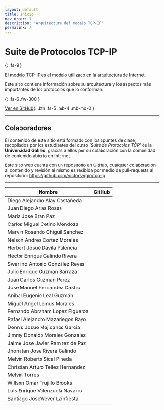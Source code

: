 ```yaml
---
layout: default
title: Inicio
nav_order: 1
description: "Arquitectura del modelo TCP-IP"
permalink: /
---
```


# Suite de Protocolos TCP-IP
{: .fs-9 }

El modelo TCP-IP es el modelo utilizado en la arquitectura de Internet.

Este sitio contiene información sobre su arquitectura y los aspectos más importantes de los protocolos que lo conforman. 


{: .fs-6 .fw-300 }

[Ver en GitHub](https://github.com/victorsergio/tcp-ip){: .btn .fs-5 .mb-4 .mb-md-0 }

---

## Colaboradores

El contenido de este sitio está formado con los apuntes de clase, recopilados por los estudiantes del curso *'Suite de Protocolos TCP'* de la **Universidad Galileo**, gracias a ellos por su colaboración con la comunidad de contenido abierto en Internet.

Este sitio web cuenta con un repositorio en GitHub, cualquier colaboración al contenido y revisión al mismo es recibida por medio de pull-requests al repositorio: https://github.com/victorsergio/tcp-ip

---

| Nombre    |  GitHub    |
| ---- | ---- |
|Diego Alejandro Alay Castañeda      |      |
|Juan Diego Arias Rossa      |      |
|Maria Jose Bran Paz      |      |
|Carlos Miguel Cetino Mendoza      |      |
|Marvin Rosendo Chiguil Sanchez      |      |
|Nelson Andres Cortez Morales      |      |
|Herbert Josué Dávila Palencia      |      |
|Héctor Enrique Galindo Rivera      |      |
|Swarling Antonio González Reyes      |      |
|Julio Enrique Guzman Barraza      |      |
|Juan Carlos Guzman Perez      |      |
|Jose Manuel Hernandez Castro      |      |
|Anibal Eugenio Leal Guzmán      |      |
|Miguel Angel Lemus Morales      |      |
|Fernando Abraham Lopez Figueroa      |      |
|Rafael Alejandro Mazariegos Rayo      |      |
|Dennis Josue Mejicanos Garcia      |      |
|Jimmy Donaldo Morales Gonzalez      |      |
|Jaime Jose  Javier Ramirez de Paz      |      |
|Jhonatan Jose Rivera Galindo      |      |
|Melvin Roberto Sical Pineda      |      |
|Christian Arturo Tellez Hernandez      |      |
|Melvin Torres      |      |
|Willson Omar Trujillo Brooks      |      |
|Luis Enrique Valenzuela Navarro      |      |
|Santiago JoseWever Lainfiesta      |      |
|      |      |

